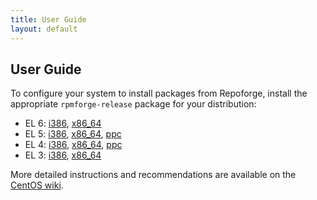 ```yaml
---
title: User Guide
layout: default
---
```


## User Guide ## 

To configure your system to install packages from Repoforge, install the appropriate `rpmforge-release` package for your distribution:

* EL 6: [i386](http://packages.sw.be/rpmforge-release/rpmforge-release-0.5.2-2.el6.rf.i386.rpm), [x86_64](http://packages.sw.be/rpmforge-release/rpmforge-release-0.5.2-2.el6.rf.x86_64.rpm)
* EL 5: [i386](http://packages.sw.be/rpmforge-release/rpmforge-release-0.5.2-2.el5.rf.i386.rpm), [x86_64](http://packages.sw.be/rpmforge-release/rpmforge-release-0.5.2-2.el5.rf.x86_64.rpm), [ppc](http://pkgs.repoforge.org/rpmforge-release/rpmforge-release-0.5.1-1.el5.rf.ppc.rpm)
* EL 4: [i386](http://packages.sw.be/rpmforge-release/rpmforge-release-0.5.2-2.el4.rf.i386.rpm), [x86_64](http://packages.sw.be/rpmforge-release/rpmforge-release-0.5.2-2.el4.rf.x86_64.rpm), [ppc](http://pkgs.repoforge.org/rpmforge-release/rpmforge-release-0.5.1-1.el4.rf.ppc.rpm)
* EL 3: [i386](http://packages.sw.be/rpmforge-release/rpmforge-release-0.5.2-2.el3.rf.i386.rpm), [x86_64](http://packages.sw.be/rpmforge-release/rpmforge-release-0.5.2-2.el3.rf.x86_64.rpm)

More detailed instructions and recommendations are available on the [CentOS wiki](http://wiki.centos.org/AdditionalResources/Repositories/RPMForge).
